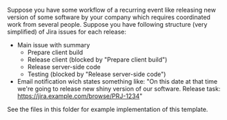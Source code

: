 Suppose you have some workflow of a recurring event like releasing new version of some software by your company which requires coordinated work from several people. Suppose you have following structure (very simplified) of Jira issues for each release:

* Main issue with summary
    * Prepare client build
    * Release client (blocked by "Prepare client build")
    * Release server-side code
    * Testing (blocked by "Release server-side code")
* Email notification wich states something like: "On this date at that time we're going to release new shiny version of our software. Release task: https://jira.example.com/browse/PRJ-1234"

See the files in this folder for example implementation of this template.
